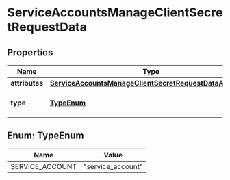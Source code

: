 

# ServiceAccountsManageClientSecretRequestData


## Properties

| Name | Type | Description | Notes |
|------------ | ------------- | ------------- | -------------|
|**attributes** | [**ServiceAccountsManageClientSecretRequestDataAttributes**](ServiceAccountsManageClientSecretRequestDataAttributes.md) |  |  |
|**type** | [**TypeEnum**](#TypeEnum) | The Resource type. |  |



## Enum: TypeEnum

| Name | Value |
|---- | -----|
| SERVICE_ACCOUNT | &quot;service_account&quot; |



